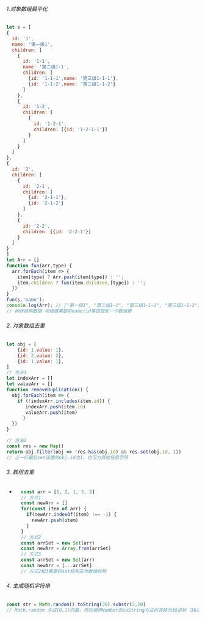 ###### 1.对象数组扁平化

```javascript
let s = [
{
  id: '1',
  name: '第一级1',
  children: [
    {
      id: '1-1',
      name: '第二级1-1',
      children: [
        {id: '1-1-1',name: '第三级1-1-1'},
        {id: '1-1-2',name: '第三级1-1-2'}
      ]
    },
    {
      id: '1-2',
      children: [
        {
          id: '1-2-1',
          children: [{id: '1-2-1-1'}]
        }
      ]
    }
  ]
},
{
  id: '2',
  children: [
    {
      id: '2-1',
      children: [
        {id: '2-1-1'},
        {id: '2-1-2'}
      ]
    },
    {
      id: '2-2',
      children: [{id: '2-2-1'}]
    }
  ]
}
]
let Arr = []
function fun(arr,type) {
  arr.forEach(item => {
    item[type] ? Arr.push(item[type]) : '';
    item.children ? fun(item.children,[type]) : '';
  })
}
fun(s,'name');
console.log(Arr); // ["第一级1", "第二级1-1", "第三级1-1-1", "第三级1-1-2"]
// 树状结构数据 可根据需要将name/id等提取到一个数组里
```

###### 2. 对象数组去重

```javascript
let obj = [
	{id: 1,value: 1},
	{id: 2,value: 2},
	{id: 1,value: 1},
]
// 方法1
let indexArr = []
let valueArr = []
function removeDuplication() {
  obj.forEach(item => {
    if (!indexArr.includes(item.id)) {
       indexArr.push(item.id)
       valueArr.push(item)
      }
  })
}

// 方法2
const res = new Map()
return obj.filter(obj => !res.has(obj.id) && res.set(obj.id, 1))
// 上一行最后set设置的obj.id为1，也可为其他任意字符 
```

###### 3. 数组去重

- ```javascript
    const arr = [1, 2, 1, 3, 2]
    // 方式1
    const newArr = []
    for(const item of arr) {
      if(newArr.indexOf(item) !== -1) {
      	newArr.push(item)
      }
    }
    // 方式2
    const arrSet = new Set(arr)
    const newArr = Array.from(arrSet)
    // 方式3
    const arrSet = new Set(arr)
    const newArr = [...arrSet]
    // 方式2和3需要将set结构变为数组结构
    ```

    

###### 4. 生成随机字符串

```javascript
const str = Math.random().toString(36).substr(2,10)
// Math.random 生成[0,1)的数，然后调用Number的toString方法将其转为36进制（36进制包含a-z和0-9) 最后截取小数位
```

